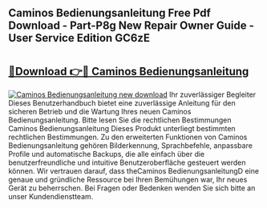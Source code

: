 ## Caminos Bedienungsanleitung Free Pdf Download - Part-P8g New Repair Owner Guide - User Service Edition GC6zE

# <h2><a href="http://df3ttho.blite.top/?on=Caminos+Bedienungsanleitung">🔗Download 👉🔴 Caminos Bedienungsanleitung</a></h2>

[![Caminos Bedienungsanleitung new download](https://i.imgur.com/lujVjoI.png)](http://df3ttho.blite.top/?on=Caminos+Bedienungsanleitung)
Ihr zuverlässiger Begleiter Dieses Benutzerhandbuch bietet eine zuverlässige Anleitung für den sicheren Betrieb und die Wartung Ihres neuen Caminos Bedienungsanleitung. Bitte lesen Sie die rechtlichen Bestimmungen Caminos Bedienungsanleitung Dieses Produkt unterliegt bestimmten rechtlichen Bestimmungen. Zu den erweiterten Funktionen von Caminos Bedienungsanleitung gehören Bilderkennung, Sprachbefehle, anpassbare Profile und automatische Backups, die alle einfach über die benutzerfreundliche und intuitive Benutzeroberfläche gesteuert werden können. Wir vertrauen darauf, dass theCaminos BedienungsanleitungD eine genaue und gründliche Ressource bei Ihren Bemühungen war, Ihr neues Gerät zu beherrschen. Bei Fragen oder Bedenken wenden Sie sich bitte an unser Kundendienstteam.
